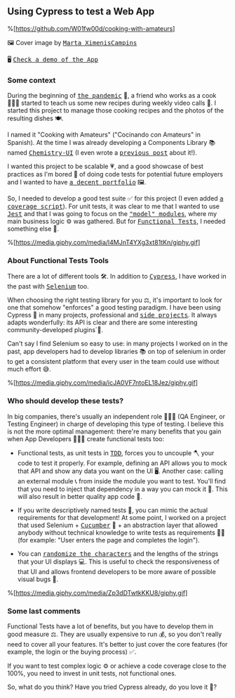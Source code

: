 ## Using Cypress to test a Web App

%[https://github.com/W01fw00d/cooking-with-amateurs]

🖼 Cover image by <kbd>[Marta XimenisCampins](https://www.domestika.org/es/projects/692722-cocina-con-amateurs)</kbd>

🖥 <kbd>[Check a demo of the App](https://cooking-with-amateurs.herokuapp.com/#/list)</kbd>


### Some context

During the beginning of <kbd>[the pandemic](https://en.wikipedia.org/wiki/COVID-19_pandemic)</kbd> 🦠, a friend who works as a cook 👨🏼‍🍳 started to teach us some new recipes during weekly video calls 📲. I started this project to manage those cooking recipes and the photos of the resulting dishes 🍽.

I named it "Cooking with Amateurs" ("Cocinando con Amateurs" in Spanish). At the time I was already developing a Components Library 📚 named <kbd>[Chemistry-UI](https://github.com/W01fw00d/chemistry-ui)</kbd> (I even wrote a <kbd>[previous post](https://thenursewhocoded.hashnode.dev/your-own-components-library-with-storybook)</kbd>‌ about it!).

I wanted this project to be scalable 💗, and a good showcase of best practices as I'm bored 🥱 of doing code tests for potential future employers and I wanted to have <kbd>[a decent portfolio](https://github.com/W01fw00d)</kbd> 🖼.

So, I needed to develop a good test suite ✅ for this project (I even added <kbd>[a coverage script](https://github.com/W01fw00d/cooking-with-amateurs/blob/master/package.json#L10)</kbd>). For unit tests, it was clear to me that I wanted to use <kbd>[Jest](https://jestjs.io/)</kbd> and that I was going to focus on the <kbd>["model" modules](https://github.com/W01fw00d/cooking-with-amateurs/blob/master/src/pages/recipeDetail/model.ts)</kbd>, where my main business logic ⚙ was gathered. But for <kbd>[Functional Tests](https://en.wikipedia.org/wiki/Functional_testing)</kbd>, I needed something else 🤔.

%[https://media.giphy.com/media/l4MJnT4YXg3xt81tKn/giphy.gif]


### About Functional Tests Tools

There are a lot of different tools 🛠. In addition to <kbd>[Cypress](https://www.cypress.io/)</kbd>, I have worked in the past with <kbd>[Selenium](https://www.selenium.dev/)</kbd> too. 

When choosing the right testing library for you ⚖, it's important to look for one that somehow "enforces" a good testing paradigm. I have been using Cypress 🌳 in many projects, professional and <kbd>[side projects](https://github.com/W01fw00d?tab=repositories&q=cypress&type=&language=&sort=)</kbd>. It always adapts wonderfully: its API is clear and there are some interesting community-developed plugins´💖.

Can't say I find Selenium so easy to use: in many projects I worked on in the past, app developers had to develop libraries 📚 on top of selenium in order to get a consistent platform that every user in the team could use without much effort 😅.

%[https://media.giphy.com/media/icJA0VF7ntoEL18Jez/giphy.gif]


### Who should develop these tests?

In big companies, there's usually an independent role 👩🏿‍💼 (QA Engineer, or Testing Engineer) in charge of developing this type of testing. I believe this is not the more optimal management: there're many benefits that you gain when App Developers 👩🏼‍💻 create functional tests too:

* Functional tests, as unit tests in <kbd>[TDD](https://en.wikipedia.org/wiki/Test-driven_development)</kbd>, forces you to uncouple 🪓 your code to test it properly. For example, defining an API allows you to mock that API and show any data you want on the UI 🖥. Another case: calling an external module 📞 from inside the module you want to test. You'll find that you need to inject that dependency in a way you can mock it 🤥. This will also result in better quality app code 🌟.

* If you write descriptively named tests 📄, you can mimic the actual requirements for that development! At some point, I worked on a project that used Selenium + <kbd>[Cucumber](https://cucumber.io/)</kbd> 🥒 + an abstraction layer that allowed anybody without technical knowledge to write tests as requirements ✍🏼 (for example: "User enters the page and completes the login").

* You can <kbd>[randomize the characters](https://github.com/W01fw00d/cooking-with-amateurs/blob/master/cypress/integration/list.spec.ts#L84-L93)</kbd> and the lengths of the strings that your UI displays 💻. This is useful to check the responsiveness of that UI and allows frontend developers to be more aware of possible visual bugs 🐛.

%[https://media.giphy.com/media/Zp3dDTwtkKKU8/giphy.gif]


### Some last comments

Functional Tests have a lot of benefits, but you have to develop them in good measure ⚖. They are usually expensive to run 💰, so you don't really need to cover all your features. It's better to just cover the core features (for example, the login or the buying process) ✅.

If you want to test complex logic ⚙ or achieve a code coverage close to the 100%, you need to invest in unit tests, not functional ones.

So, what do you think? Have you tried Cypress already, do you love it 🤗?


